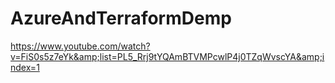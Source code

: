 # AzureAndTerraformDemp
https://www.youtube.com/watch?v=FiS0s5z7eYk&amp;list=PL5_Rrj9tYQAmBTVMPcwlP4j0TZqWvscYA&amp;index=1
